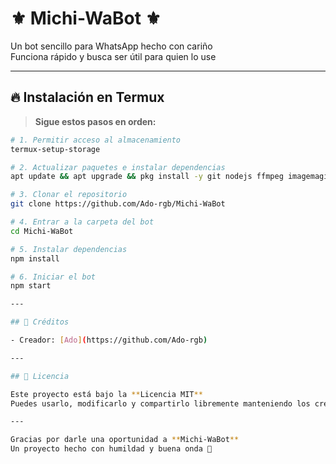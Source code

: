 # ⚜️ Michi-WaBot ⚜️

Un bot sencillo para WhatsApp hecho con cariño  
Funciona rápido y busca ser útil para quien lo use  

---

## 🔥 Instalación en Termux

> **Sigue estos pasos en orden:**

```bash
# 1. Permitir acceso al almacenamiento
termux-setup-storage

# 2. Actualizar paquetes e instalar dependencias
apt update && apt upgrade && pkg install -y git nodejs ffmpeg imagemagick

# 3. Clonar el repositorio
git clone https://github.com/Ado-rgb/Michi-WaBot

# 4. Entrar a la carpeta del bot
cd Michi-WaBot

# 5. Instalar dependencias
npm install

# 6. Iniciar el bot
npm start

---

## 👤 Créditos

- Creador: [Ado](https://github.com/Ado-rgb)

---

## 📜 Licencia

Este proyecto está bajo la **Licencia MIT**  
Puedes usarlo, modificarlo y compartirlo libremente manteniendo los créditos

---

Gracias por darle una oportunidad a **Michi-WaBot**  
Un proyecto hecho con humildad y buena onda 🐾